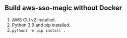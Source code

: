 ## Build aws-sso-magic without Docker

1. AWS CLI v2 installed.
2. Python 3.9 and pip installed.
3. `python3 -m pip install .`
